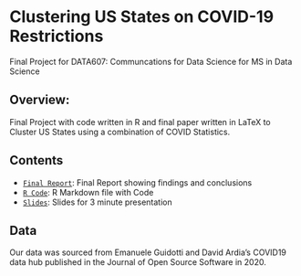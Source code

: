 # Clustering US States on COVID-19 Restrictions
Final Project for DATA607: Communcations for Data Science for MS in Data Science

## Overview:
Final Project with code written in R and final paper written in LaTeX to Cluster US States using a combination of COVID Statistics.

## Contents
* [`Final Report`](./DATA607_Final_Project_Powell-120456237.pdf): Final Report showing findings and conclusions
* [`R Code`](./Final_Project_Code.Rmd): R Markdown file with Code
* [`Slides`](./DATA607%20-%20Final%20Project%20Slides.pdf): Slides for 3 minute presentation

## Data
Our data was sourced from Emanuele Guidotti and David Ardia’s COVID19 data hub published in the Journal of Open Source Software in 2020.
